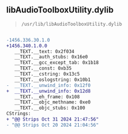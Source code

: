 ## libAudioToolboxUtility.dylib

> `/usr/lib/libAudioToolboxUtility.dylib`

```diff

-1456.336.30.1.0
+1456.340.1.0.0
   __TEXT.__text: 0x2f034
   __TEXT.__auth_stubs: 0x16e0
   __TEXT.__gcc_except_tab: 0x1b18
   __TEXT.__const: 0xb35
   __TEXT.__cstring: 0x13c5
   __TEXT.__oslogstring: 0x10b1
-  __TEXT.__unwind_info: 0x12f0
+  __TEXT.__unwind_info: 0x12d8
   __TEXT.__eh_frame: 0x108
   __TEXT.__objc_methname: 0xe0
   __TEXT.__objc_stubs: 0x100
CStrings:
+ "@@ Strips Oct 31 2024 21:47:56"
- "@@ Strips Oct 20 2024 21:04:56"

```
